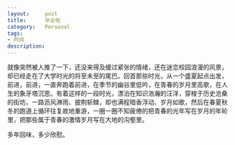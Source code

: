 ```yaml
---
layout:     post
title:      毕业啦
category:   Personal
tags: 
- 时间
description: 
---
```


就像突然被人推了一下，还没来得及缓过紧张的情绪，还在迷恋校园浪漫的风景，却已经走在了大学时光的将至未至的尾巴。回首那些时光，从一个盛夏起点出发，前进，前进，一直奔跑着前进，在季节的幽谷里低吟，在青春的岁月里高歌，在人生的象牙塔沉思。有着这样的一段时光，漂泊在知识浩瀚的汪洋，穿梭于历史沧桑的街坊，一路沥风淋雨、披荆斩棘，却也满程暗香浮动、岁月如歌，然后在春夏秋冬的跑道上循环往复故地重游，一圈一圈不知疲倦的把青春的光年写在岁月的年轮里，把那些属于青春的激情岁月写在大地的沟壑里。

多年回味，多少欣慰。